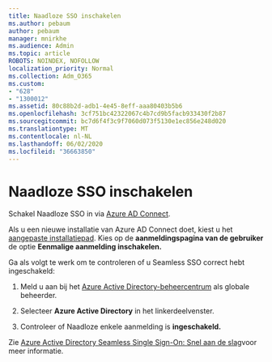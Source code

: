 ```yaml
---
title: Naadloze SSO inschakelen
ms.author: pebaum
author: pebaum
manager: mnirkhe
ms.audience: Admin
ms.topic: article
ROBOTS: NOINDEX, NOFOLLOW
localization_priority: Normal
ms.collection: Adm_O365
ms.custom:
- "628"
- "1300012"
ms.assetid: 80c88b2d-adb1-4e45-8eff-aaa80403b5b6
ms.openlocfilehash: 3cf751bc42322067c4b7cd9b5facb933430f2b87
ms.sourcegitcommit: bc7d6f4f3c9f7060d073f5130e1ec856e248d020
ms.translationtype: MT
ms.contentlocale: nl-NL
ms.lasthandoff: 06/02/2020
ms.locfileid: "36663850"
---
```

# <a name="how-to-enable-seamless-sso"></a>Naadloze SSO inschakelen

Schakel Naadloze SSO in via [Azure AD Connect](https://docs.microsoft.com/azure/active-directory/connect/active-directory-aadconnect).
  
Als u een nieuwe installatie van Azure AD Connect doet, kiest u het [aangepaste installatiepad](https://docs.microsoft.com/azure/active-directory/connect/active-directory-aadconnect-get-started-custom). Kies op de **aanmeldingspagina van de gebruiker** de optie **Eenmalige aanmelding inschakelen.**
  
Ga als volgt te werk om te controleren of u Seamless SSO correct hebt ingeschakeld:
  
1. Meld u aan bij het [Azure Active Directory-beheercentrum](https://aad.portal.azure.com) als globale beheerder.

2. Selecteer **Azure Active Directory** in het linkerdeelvenster.

3. Controleer of Naadloze enkele aanmelding is **ingeschakeld.**

Zie [Azure Active Directory Seamless Single Sign-On: Snel aan de slag](https://docs.microsoft.com/azure/active-directory/connect/active-directory-aadconnect-sso-quick-start)voor meer informatie.
  